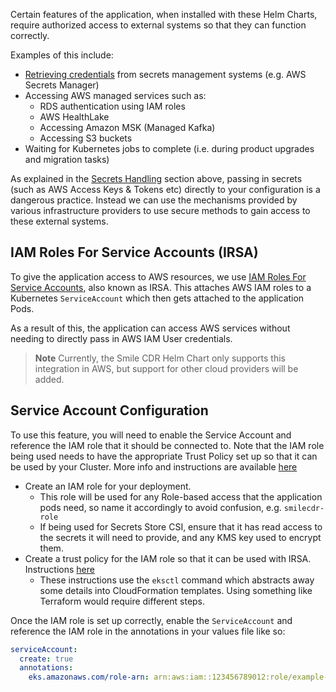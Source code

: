 Certain features of the application, when installed with these Helm Charts, require authorized access to external systems so that they can function correctly.

Examples of this include:

* [Retrieving credentials](../secrets/#use-secrets-management-tools) from secrets management systems (e.g. AWS Secrets Manager)
* Accessing AWS managed services such as:
    * RDS authentication using IAM roles
    * AWS HealthLake
    * Accessing Amazon MSK (Managed Kafka)
    * Accessing S3 buckets
* Waiting for Kubernetes jobs to complete (i.e. during product upgrades and migration tasks)

As explained in the [Secrets Handling](../secrets/#dont-store-secrets-in-your-configuration-code) section above, passing in secrets (such as AWS Access Keys & Tokens etc) directly to your configuration is a dangerous practice. Instead we can use the mechanisms provided by various infrastructure providers to use secure methods to gain access to these external systems.

## IAM Roles For Service Accounts (IRSA)
To give the application access to AWS resources, we use [IAM Roles For Service Accounts](https://docs.aws.amazon.com/eks/latest/userguide/iam-roles-for-service-accounts.html), also known as IRSA. This attaches AWS IAM roles to a Kubernetes `ServiceAccount` which then gets attached to the application Pods.

As a result of this, the application can access AWS services without needing to directly pass in AWS IAM User credentials.

>**Note** Currently, the Smile CDR Helm Chart only supports this integration in AWS, but support for other cloud providers will be added.

## Service Account Configuration
To use this feature, you will need to enable the Service Account and reference the IAM role that it
should be connected to. Note that the IAM role being used needs to have the appropriate Trust Policy
set up so that it can be used by your Cluster. More info and instructions are available
[here](https://docs.aws.amazon.com/eks/latest/userguide/associate-service-account-role.html)

* Create an IAM role for your deployment.
    * This role will be used for any Role-based access that the application pods need,
      so name it accordingly to avoid confusion, e.g. `smilecdr-role`
    * If being used for Secrets Store CSI, ensure that it has read access to the secrets it will need to provide, and any KMS key used to encrypt them.
* Create a trust policy for the IAM role so that it can be used with IRSA. Instructions
  [here](https://docs.aws.amazon.com/eks/latest/userguide/associate-service-account-role.html)
    * These instructions use the `eksctl` command which abstracts away some details into CloudFormation templates. Using something like Terraform would require different steps.

Once the IAM role is set up correctly, enable the `ServiceAccount` and reference the IAM role in the annotations in your values file like so:
```yaml
serviceAccount:
  create: true
  annotations:
    eks.amazonaws.com/role-arn: arn:aws:iam::123456789012:role/example-role-name
```

